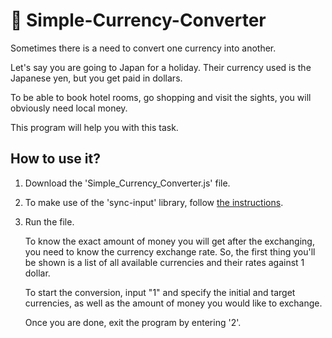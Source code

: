 # :currency_exchange: Simple-Currency-Converter

Sometimes there is a need to convert one currency into another. 

Let's say you are going to Japan for a holiday.  Their currency used is the Japanese yen, but you get paid in dollars.

To be able to book hotel rooms, go shopping and visit the sights, you will obviously need local money.

This program will help you with this task.

## How to use it?

1. Download the 'Simple_Currency_Converter.js' file.

2. To make use of the 'sync-input' library, follow [the instructions](https://github.com/hyperskill/sync-input#installation).

3. Run the file.

   To know the exact amount of money you will get after the exchanging, you need to know the currency exchange rate.
   So, the first thing you'll be shown is a list of all available currencies and their rates against 1 dollar.
   
   To start the conversion, input "1" and specify the initial and target currencies, as well as the amount of money you would like to exchange.
   
   Once you are done, exit the program by entering '2'.

